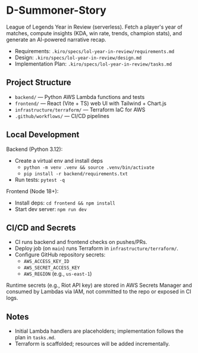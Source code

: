 # D-Summoner-Story

League of Legends Year in Review (serverless). Fetch a player's year of matches, compute insights (KDA, win rate, trends, champion stats), and generate an AI-powered narrative recap.

- Requirements: `.kiro/specs/lol-year-in-review/requirements.md`
- Design: `.kiro/specs/lol-year-in-review/design.md`
- Implementation Plan: `.kiro/specs/lol-year-in-review/tasks.md`

## Project Structure

- `backend/` — Python AWS Lambda functions and tests
- `frontend/` — React (Vite + TS) web UI with Tailwind + Chart.js
- `infrastructure/terraform/` — Terraform IaC for AWS
- `.github/workflows/` — CI/CD pipelines

## Local Development

Backend (Python 3.12):
- Create a virtual env and install deps
  - `python -m venv .venv && source .venv/bin/activate`
  - `pip install -r backend/requirements.txt`
- Run tests: `pytest -q`

Frontend (Node 18+):
- Install deps: `cd frontend && npm install`
- Start dev server: `npm run dev`

## CI/CD and Secrets

- CI runs backend and frontend checks on pushes/PRs.
- Deploy job (on `main`) runs Terraform in `infrastructure/terraform/`.
- Configure GitHub repository secrets:
  - `AWS_ACCESS_KEY_ID`
  - `AWS_SECRET_ACCESS_KEY`
  - `AWS_REGION` (e.g., `us-east-1`)

Runtime secrets (e.g., Riot API key) are stored in AWS Secrets Manager and consumed by Lambdas via IAM, not committed to the repo or exposed in CI logs.

## Notes

- Initial Lambda handlers are placeholders; implementation follows the plan in `tasks.md`.
- Terraform is scaffolded; resources will be added incrementally.
